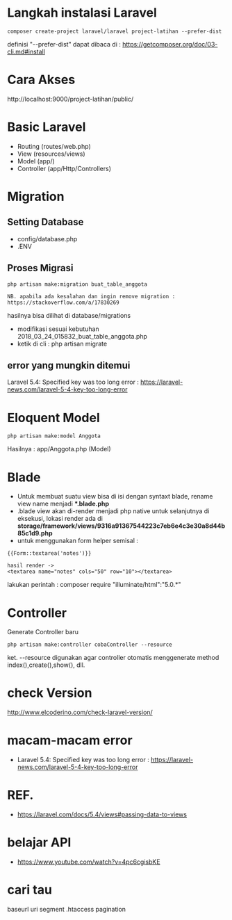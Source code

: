 # Langkah instalasi Laravel

```
composer create-project laravel/laravel project-latihan --prefer-dist
```
definisi "--prefer-dist" dapat dibaca di : https://getcomposer.org/doc/03-cli.md#install

# Cara Akses 
http://localhost:9000/project-latihan/public/


# Basic Laravel 
- Routing (routes/web.php)
- View (resources/views)
- Model (app/)
- Controller (app/Http/Controllers)

# Migration 
## Setting Database
- config/database.php
- .ENV
## Proses Migrasi
```
php artisan make:migration buat_table_anggota

NB. apabila ada kesalahan dan ingin remove migration : https://stackoverflow.com/a/17830269
```
hasilnya bisa dilihat di database/migrations

- modifikasi sesuai kebutuhan 2018_03_24_015832_buat_table_anggota.php
- ketik di cli : php artisan migrate

## error yang mungkin ditemui
Laravel 5.4: Specified key was too long error : https://laravel-news.com/laravel-5-4-key-too-long-error

# Eloquent Model
```
php artisan make:model Anggota
```
Hasilnya : app/Anggota.php (Model)

# Blade
- Untuk membuat suatu view bisa di isi dengan syntaxt blade, rename view name menjadi <b>*.blade.php</b>
- .blade view akan di-render menjadi php native untuk selanjutnya di eksekusi, lokasi render ada di <b>storage/framework/views/9316a91367544223c7eb6e4c3e30a8d44b85c1d9.php</b> 
- untuk menggunakan form helper semisal :
```
{{Form::textarea('notes')}}

hasil render ->
<textarea name="notes" cols="50" row="10"></textarea>
```
lakukan perintah : composer require "illuminate/html":"5.0.*"

# Controller 
Generate Controller baru
```
php artisan make:controller cobaController --resource
```
ket. --resource digunakan agar controller otomatis menggenerate method index(),create(),show(), dll.

# check Version
http://www.elcoderino.com/check-laravel-version/

# macam-macam error
- Laravel 5.4: Specified key was too long error : https://laravel-news.com/laravel-5-4-key-too-long-error

# REF.
- https://laravel.com/docs/5.4/views#passing-data-to-views

# belajar API
- https://www.youtube.com/watch?v=4pc6cgisbKE

# cari tau
baseurl
uri segment
.htaccess
pagination
